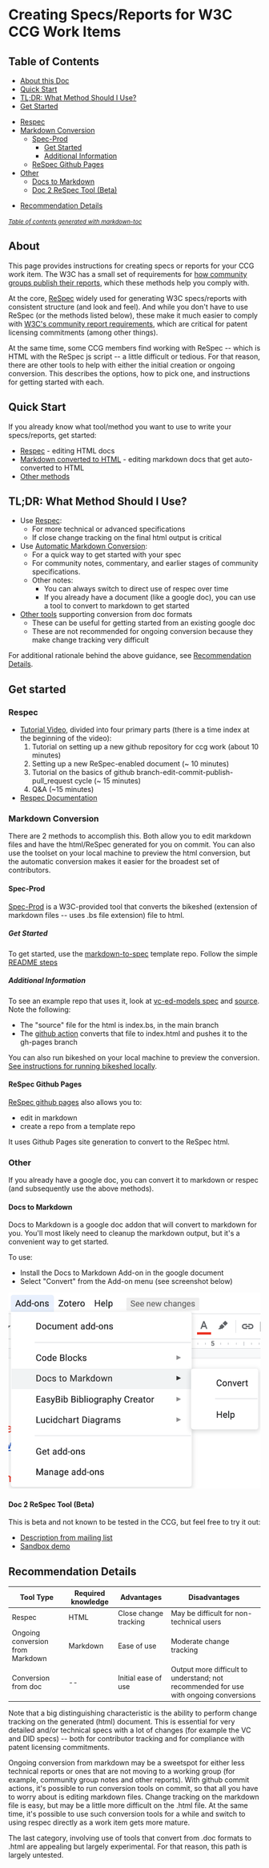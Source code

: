 
# Creating Specs/Reports for W3C CCG Work Items

## Table of Contents

* [About this Doc](#about)
* [Quick Start](#quick-start)
* [TL;DR: What Method Should I Use?](#tl-dr--what-method-should-i-use-)
* [Get Started](#get-started)
 + [Respec](#respec)
 + [Markdown Conversion](#markdown-conversion)
   - [Spec-Prod](#spec-prod)
     * [Get Started](#get-started)
     * [Additional Information](#additional-information)
   - [ReSpec Github Pages](#respec-github-pages)
 + [Other](#other)
   - [Docs to Markdown](#docs-to-markdown)
   - [Doc 2 ReSpec Tool (Beta)](#doc-2-respec-tool--beta-)
* [Recommendation Details](#recommendation-details)

<small><i><a href='http://ecotrust-canada.github.io/markdown-toc/'>Table of contents generated with markdown-toc</a></i></small>

## About

This page provides instructions for creating specs or reports for your CCG work item. The W3C has a small set of requirements for [how community groups publish their reports](https://www.w3.org/community/reports/reqs/), which these methods help you comply with. 

At the core, [ReSpec](https://github.com/w3c/respec/wiki) widely used for generating W3C specs/reports with consistent structure (and look and feel). And while you don't have to use ReSpec (or the methods listed below), these make it much easier to comply with [W3C's community report requirements](https://www.w3.org/community/reports/reqs/), which are critical for patent licensing commitments (among other things).

At the same time, some CCG members find working with ReSpec -- which is HTML with the ReSpec js script -- a little difficult or tedious. For that reason, there are other tools to help with either the initial creation or ongoing conversion. This describes the options, how to pick one, and instructions for getting started with each.

## Quick Start
If you already know what tool/method you want to use to write your specs/reports, get started:
- [Respec](#respec) - editing HTML docs
- [Markdown converted to HTML](#markdown-conversion) - editing markdown docs that get auto-converted to HTML 
- [Other methods](#other)

## TL;DR: What Method Should I Use?

- Use [Respec](#respec):
   - For more technical or advanced specifications
   - If close change tracking on the final html output is critical
- Use [Automatic Markdown Conversion](#markdown-conversion):
   - For a quick way to get started with your spec
   - For community notes, commentary, and earlier stages of community specifications.
   - Other notes:
     - You can always switch to direct use of respec over time
     - If you already have a document (like a google doc), you can use a tool to convert to markdown to get started
- [Other tools]() supporting conversion from doc formats
   - These can be useful for getting started from an existing google doc
   - These are not recommended for ongoing conversion because they make change tracking very difficult
   
For additional rationale behind the above guidance, see [Recommendation Details](#recommendation-details).

## Get started

### Respec 

- [Tutorial Video](https://youtu.be/0eQXU6Z-A6Q), divided into four primary parts (there is a time index at the beginning of the video):
  1. Tutorial on setting up a new github repository for ccg work (about 10 minutes)
  2. Setting up a new ReSpec-enabled document (~ 10 minutes)
  3. Tutorial on the basics of github branch-edit-commit-publish-pull_request cycle (~ 15 minutes)
  4. Q&A (~15 minutes)
- [Respec Documentation](https://respec.org/docs/)

### Markdown Conversion

There are 2 methods to accomplish this. Both allow you to edit markdown files and have the html/ReSpec generated for you on commit. You can also use the toolset on your local machine to preview the html conversion, but the automatic conversion makes it easier for the broadest set of contributors.

#### Spec-Prod

[Spec-Prod](https://github.com/w3c/spec-prod) is a W3C-provided tool that converts the bikeshed (extension of markdown files -- uses .bs file extension) file to html. 

##### Get Started
To get started, use the [markdown-to-spec](https://github.com/w3c-ccg/markdown-to-spec) template repo. Follow the simple [README steps](https://github.com/w3c-ccg/markdown-to-spec/README.md)

##### Additional Information

To see an example repo that uses it, look at [vc-ed-models spec](https://w3c-ccg.github.io/vc-ed-models/) and [source](https://github.com/w3c-ccg/vc-ed-models). Note the following:
- The "source" file for the html is index.bs, in the main branch
- The [github action](https://github.com/w3c-ccg/vc-ed-models/blob/main/.github/workflows/publish.yml) converts that file to index.html and pushes it to the gh-pages branch

You can also run bikeshed on your local machine to preview the conversion. [See instructions for running bikeshed locally](https://w3c-ccg.github.io/bikeshed_instructions.html).

#### ReSpec Github Pages

[ReSpec github pages](https://github.com/transmute-industries/respec-github-pages) also allows you to:
- edit in markdown
- create a repo from a template repo

It uses Github Pages site generation to convert to the ReSpec html.

### Other

If you already have a google doc, you can convert it to markdown or respec (and subsequently use the above methods).

#### Docs to Markdown 

Docs to Markdown is a google doc addon that will convert to markdown for you. You'll most likely need to cleanup the markdown output, but it's a convenient way to get started. 

To use:
- Install the Docs to Markdown Add-on in the google document
- Select "Convert" from the Add-on menu (see screenshot below)

![Addon menu](addon.png)

#### Doc 2 ReSpec Tool (Beta)
This is beta and not known to be tested in the CCG, but feel free to try it out: 
- [Description from mailing list](https://lists.w3.org/Archives/Public/spec-prod/2018JulSep/0003.html)
- [Sandbox demo](credweb.org/signals)


## Recommendation Details

| Tool Type | Required knowledge | Advantages            | Disadvantages | 
|-----------|--------------------|-----------------------|---------------|
| Respec    | HTML               | Close change tracking | May be difficult for non-technical users |
| Ongoing conversion from Markdown | Markdown | Ease of use   | Moderate change tracking  |
| Conversion from doc | --        | Initial ease of use   | Output more difficult to understand; not recommended for use with ongoing conversions | 
   
Note that a big distinguishing characteristic is the ability to perform change tracking on the generated (html) document. This is essential for very detailed and/or technical specs with a lot of changes (for example the VC and DID specs) -- both for contributor tracking and for compliance with patent licensing commitments.

Ongoing conversion from markdown may be a sweetspot for either less technical reports or ones that are not moving to a working group (for example, community group notes and other reports). With github commit actions, it's possible to run conversion tools on commit, so that all you have to worry about is editing markdown files. Change tracking on the markdown file is easy, but may be a little more difficult on the .html file. At the same time, it's possible to use such conversion tools for a while and switch to using respec directly as a work item gets more mature.

The last category, involving use of tools that convert from .doc formats to .html are appealing but largely experimental. For that reason, this path is largely untested.
